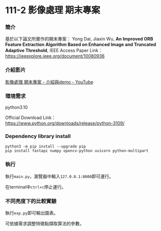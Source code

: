 # 111-2 影像處理 期末專案

### **簡介**

基於以下論文所實作的期末專案：
Yong Dai, Jiaxin Wu, **An Improved ORB Feature Extraction Algorithm Based on Enhanced Image and Truncated Adaptive Threshold**, IEEE Access
Paper Link：https://ieeexplore.ieee.org/document/10080936

### **介紹影片**

[影像處理 期末專案 - 介紹與demo - YouTube](連結待補)

### **環境需求**

python3.10 

Official Download Link：
https://www.python.org/downloads/release/python-3109/


### **Dependency library install**

```
python3 -m pip install --upgrade pip
pip install fastapi numpy opencv-python uvicorn python-multipart
```

### **執行**

執行`main.py`，瀏覽器中輸入`127.0.0.1:8000`即可運行。

在terminal中`ctrl+c`停止運行。

### **不同亮度下的比較實驗**

執行`exp.py`即可輸出圖表。

可依據需求調整特徵點擷取算法的參數。
